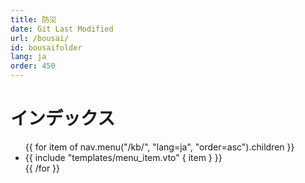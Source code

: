 ```yaml
---
title: 防災
date: Git Last Modified
url: /bousai/
id: bousaifolder
lang: ja
order: 450
---
```


# インデックス
<ul class="menu">
  {{ for item of nav.menu("/kb/", "lang=ja", "order=asc").children }}
    <li>
      {{ include "templates/menu_item.vto" { item } }}
    </li>
  {{ /for }}
</ul>